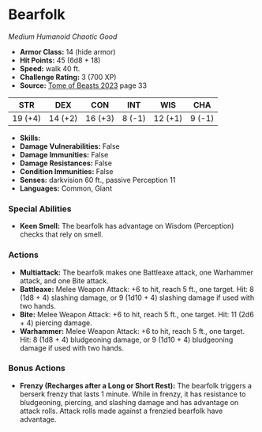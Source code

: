 # Bearfolk

*Medium* *Humanoid* *Chaotic Good*

- **Armor Class:** 14 (hide armor)
- **Hit Points:** 45 (6d8 + 18)
- **Speed:** walk 40 ft.
- **Challenge Rating:** 3 (700 XP)
- **Source:** [Tome of Beasts 2023](https://koboldpress.com/kpstore/product/tome-of-beasts-1-2023-edition/) page 33

| STR | DEX | CON | INT | WIS | CHA |
| --- | --- | --- | --- | --- | --- |
| 19 (+4) | 14 (+2) | 16 (+3) | 8 (-1) | 12 (+1) | 9 (-1) |

- **Skills:** 
- **Damage Vulnerabilities:** False
- **Damage Immunities:** False
- **Damage Resistances:** False
- **Condition Immunities:** False
- **Senses:** darkvision 60 ft., passive Perception 11
- **Languages:** Common, Giant

### Special Abilities

- **Keen Smell:** The bearfolk has advantage on Wisdom (Perception) checks that rely on smell.

### Actions

- **Multiattack:** The bearfolk makes one Battleaxe attack, one Warhammer attack, and one Bite attack.
- **Battleaxe:** Melee Weapon Attack: +6 to hit, reach 5 ft., one target. Hit: 8 (1d8 + 4) slashing damage, or 9 (1d10 + 4) slashing damage if used with two hands.
- **Bite:** Melee Weapon Attack: +6 to hit, reach 5 ft., one target. Hit: 11 (2d6 + 4) piercing damage.
- **Warhammer:** Melee Weapon Attack: +6 to hit, reach 5 ft., one target. Hit: 8 (1d8 + 4) bludgeoning damage, or 9 (1d10 + 4) bludgeoning damage if used with two hands.

### Bonus Actions

- **Frenzy (Recharges after a Long or Short Rest):** The bearfolk triggers a berserk frenzy that lasts 1 minute. While in frenzy, it has resistance to bludgeoning, piercing, and slashing damage and has advantage on attack rolls. Attack rolls made against a frenzied bearfolk have advantage.
